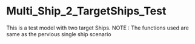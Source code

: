 # Multi_Ship_2_TargetShips_Test
This is a test model with two target Ships. NOTE : The functions used are same as the pervious single ship scenario 
